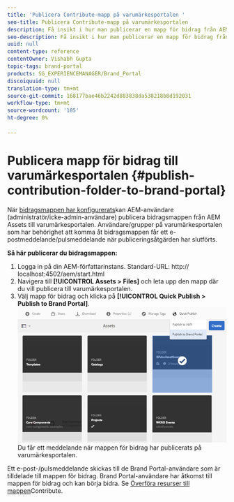 ```yaml
---
title: 'Publicera Contribute-mapp på varumärkesportalen '
seo-title: Publicera Contribute-mapp på varumärkesportalen
description: Få insikt i hur man publicerar en mapp för bidrag från AEM Assets till varumärkesportalen i varumärkesportalen 6.4.5.
seo-description: Få insikt i hur man publicerar en mapp för bidrag från AEM Assets till varumärkesportalen i varumärkesportalen 6.4.5.
uuid: null
content-type: reference
contentOwner: Vishabh Gupta
topic-tags: brand-portal
products: SG_EXPERIENCEMANAGER/Brand_Portal
discoiquuid: null
translation-type: tm+mt
source-git-commit: 168177bae46b2242d883838da538218b8d192031
workflow-type: tm+mt
source-wordcount: '185'
ht-degree: 0%

---
```



# Publicera mapp för bidrag till varumärkesportalen {#publish-contribution-folder-to-brand-portal}

När [bidragsmappen har konfigurerats](brand-portal-configure-contribution-folder-properties.md)kan AEM-användare (administratör/icke-admin-användare) publicera bidragsmappen från AEM Assets till varumärkesportalen. Användare/grupper på varumärkesportalen som har behörighet att komma åt bidragsmappen får ett e-postmeddelande/pulsmeddelande när publiceringsåtgärden har slutförts.

**Så här publicerar du bidragsmappen:**

1. Logga in på din AEM-författarinstans.
Standard-URL: http:// localhost:4502/aem/start.html
1. Navigera till **[!UICONTROL Assets > Files]** och leta upp den mapp där du vill publicera till varumärkesportalen.
1. Välj mapp för bidrag och klicka på **[!UICONTROL Quick Publish > Publish to Brand Portal]**.
   ![](assets/publish-contribution-folder-to-bp.png)
Du får ett meddelande när mappen för bidrag har publicerats på varumärkesportalen.

Ett e-post-/pulsmeddelande skickas till de Brand Portal-användare som är tilldelade till mappen för bidrag. Brand Portal-användare har åtkomst till mappen för bidrag och kan börja bidra. Se [Överföra resurser till mappen](brand-portal-upload-assets-to-contribution-folder.md)Contribute.